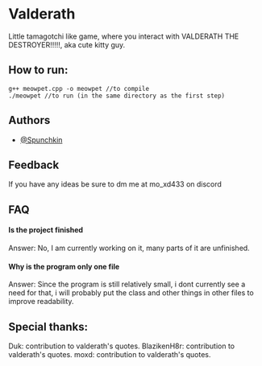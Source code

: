 
# Valderath

Little tamagotchi like game, where you interact with
VALDERATH THE DESTROYER!!!!!, aka cute kitty guy.


## How to run: 
    g++ meowpet.cpp -o meowpet //to compile
    ./meowpet //to run (in the same directory as the first step)
    




## Authors

- [@Spunchkin](https://github.com/Spunchkin)


## Feedback

If you have any ideas be sure to dm me at mo_xd433 on discord


## FAQ

#### Is the project finished

Answer: No, I am currently working on it, many parts of it are unfinished.

#### Why is the program only one file

Answer: Since the program is still relatively small, i dont currently see a need for that, i will probably put the class and other things in other files to improve readability.


## Special thanks:
Duk: contribution to valderath's quotes.
BlazikenH8r: contribution to valderath's quotes.
moxd: contribution to valderath's quotes.


